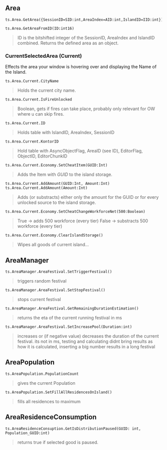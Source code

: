 ## Area
```
ts.Area.GetArea({SessionID=SID:int,AreaIndex=AID:int,IslandID=IID:int})
```
>

```
ts.Area.GetAreaFromID(ID:int16)
```
> ID is the bitshifted integer of the SessionID, AreaIndex and IslandID combined. Returns the defined area as an object.

### CurrentSelectedArea (Current)
Effects the area your window is hovering over and displaying the Name of the Island.
```
ts.Area.Current.CityName
```
>Holds the current city name.

```
ts.Area.Current.IsFireUnlocked
```
>Boolean, gets if fires can take place, probably only relevant for OW where u can skip fires.

```
ts.Area.Current.ID
```
>Holds table with IslandID, AreaIndex, SessionID

```
ts.Area.Current.KontorID
```
>Hold table with AsyncObjectFlag, AreaID (see ID), EditorFlag, ObjectID, EditorChunkID

```
ts.Area.Current.Economy.SetCheatItem(GUID:Int)
```
>Adds the Item with _GUID_ to the island storage.

```
ts.Area.Current.AddAmount(GUID:Int, Amount:Int)
ts.Area.Current.AddAmount(Amount:Int)
```
>Adds (or substracts) either only the amount for the GUID or for every unlocked source to the island storage.

```
ts.Area.Current.Economy.SetCheatChangeWorkforceNet(500:Boolean)
```
>True -> adds 500 workforce (every tier)
>False -> substracts 500 workforce (every tier)

```
ts.Area.Current.Economy.ClearIslandStorage()
```
>Wipes all goods of current island...

## AreaManager
```
ts.AreaManager.AreaFestival.SetTriggerFestival()
```
>triggers random festival

```
ts.AreaManager.AreaFestival.SetStopFestival()
```
>stops current festival

```
ts.AreaManager.AreaFestival.GetRemainingDurationEstimation()
```
>returns the eta of the current running festival in ms

```
ts.AreaManager.AreaFestival.SetIncreasePool(Duration:int)
```
>increases or (if negative value) decreases the duration of the current festival. its not in ms, testing and calculating didnt bring results as how it is calculated, inserting a big number results in a long festival

## AreaPopulation
```
ts.AreaPopulation.PopulationCount
```
>gives the current Population

```
ts.AreaPopulation.SetFillAllResidencesOnIsland()
```
>fills all residences to maximum

## AreaResidenceConsumption
```
ts.AreaResidenceConsuption.GetIsDistributionPaused(GUID: int, Population_GUID:int)
```
>returns true if selected good is paused.